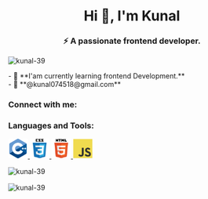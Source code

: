 <h1 align="center">Hi 👋, I'm Kunal</h1>
<h3 align="center">⚡️ A passionate frontend developer.</h3>

<p align="left"> <img src="https://komarev.com/ghpvc/?username=kunal-39&label=Profile%20views&color=0e75b6&style=flat" alt="kunal-39" /> </p>
- 📖 **I'am currently learning frontend Development.**<br>
- 📧 **@kunal074518@gmail.com**

<h3 align="left">Connect with me:</h3>
<p align="left">
</p>

<h3 align="left">Languages and Tools:</h3>
<p align="left"> <a href="https://www.w3schools.com/cpp/" target="_blank" rel="noreferrer"> <img src="https://raw.githubusercontent.com/devicons/devicon/master/icons/cplusplus/cplusplus-original.svg" alt="cplusplus" width="40" height="40"/> </a> <a href="https://www.w3schools.com/css/" target="_blank" rel="noreferrer"> <img src="https://raw.githubusercontent.com/devicons/devicon/master/icons/css3/css3-original-wordmark.svg" alt="css3" width="40" height="40"/> </a> <a href="https://www.w3.org/html/" target="_blank" rel="noreferrer"> <img src="https://raw.githubusercontent.com/devicons/devicon/master/icons/html5/html5-original-wordmark.svg" alt="html5" width="40" height="40"/> </a> <a href="https://developer.mozilla.org/en-US/docs/Web/JavaScript" target="_blank" rel="noreferrer"> <img src="https://raw.githubusercontent.com/devicons/devicon/master/icons/javascript/javascript-original.svg" alt="javascript" width="40" height="40"/> </a> </p>

<p><img align="center" src="https://github-readme-stats.vercel.app/api/top-langs?username=kunal-39&show_icons=true&locale=en&layout=compact" alt="kunal-39" /></p>



<p><img align="center" src="https://github-readme-streak-stats.herokuapp.com/?user=kunal-39&" alt="kunal-39" /></p>

